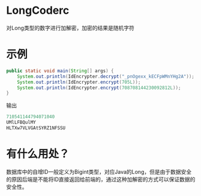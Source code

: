 # LongCoderc
对Long类型的数字进行加解密，加密的结果是随机字符

# 示例

```java
public static void main(String[] args) {
    System.out.println(IdEncrypter.decrypt("_pnOgexx_kECFpWMnYHg2A"));
    System.out.println(IdEncrypter.encrypt(705L));
    System.out.println(IdEncrypter.encrypt(708708144230092812L));
}
```
输出

```java
710541144794071040
UMlLFBQulMY
HLTXw7VLVGAtSYRZ1NFSSU
```

# 有什么用处？

数据库中的自增ID一般定义为Bigint类型，对应Java的Long，但是由于数据安全的原因后端是不能将ID直接返回给前端的，通过这种加解密的方式可以保证数据的安全性。
